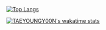 [![Top Langs](https://github-readme-stats.vercel.app/api/top-langs/?username=TAEYOUNGY00N)](https://github.com/anuraghazra/github-readme-stats)





[![TAEYOUNGY00N's wakatime stats](https://github-readme-stats.vercel.app/api/wakatime?username=TAEYOUNGY00N)](https://github.com/TAEYOUNGY00N/github-readme-stats)
